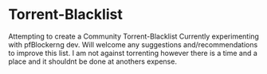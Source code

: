 # Torrent-Blacklist
Attempting to create a Community Torrent-Blacklist
Currently experimenting with pfBlockerng dev.  Will welcome any suggestions and/recommendations to improve this list.  I am not against torrenting however there is a time and a place and it shouldnt be done at anothers expense.  
